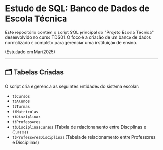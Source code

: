 # Estudo de SQL: Banco de Dados de Escola Técnica

Este repositório contém o script SQL principal do "Projeto Escola Técnica" desenvolvido no curso TDS01. O foco é a criação de um banco de dados normalizado e completo para gerenciar uma instituição de ensino.

(Estudado em Mar/2025)

---

## 🗂️ Tabelas Criadas

O script cria e gerencia as seguintes entidades do sistema escolar:

* `tbCursos`
* `tbAlunos`
* `tbTurmas`
* `tbMatriculas`
* `tbDisciplinas`
* `tbProfessores`
* `tbDisciplinasCursos` (Tabela de relacionamento entre Disciplinas e Cursos)
* `tbProfessoresDisciplinas` (Tabela de relacionamento entre Professores e Disciplinas)
